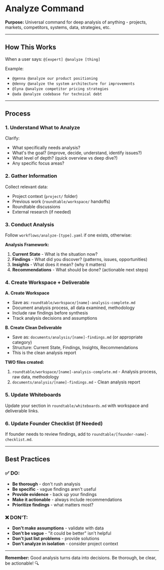 # Analyze Command

**Purpose:** Universal command for deep analysis of anything - projects, markets, competitors, systems, data, strategies, etc.

---

## How This Works

When a user says: `@[expert] @analyze [thing]`

Example:
- `@genna @analyze our product positioning`
- `@denny @analyze the system architecture for improvements`
- `@lyna @analyze competitor pricing strategies`
- `@ada @analyze codebase for technical debt`

---

## Process

### 1. Understand What to Analyze

Clarify:
- What specifically needs analysis?
- What's the goal? (improve, decide, understand, identify issues?)
- What level of depth? (quick overview vs deep dive?)
- Any specific focus areas?

### 2. Gather Information

Collect relevant data:
- Project context (`project/` folder)
- Previous work (`roundtable/workspace/` handoffs)
- Roundtable discussions
- External research (if needed)

### 3. Conduct Analysis

Follow `workflows/analyze-[type].yaml` if one exists, otherwise:

**Analysis Framework:**
1. **Current State** - What is the situation now?
2. **Findings** - What did you discover? (patterns, issues, opportunities)
3. **Insights** - What does it mean? (why it matters)
4. **Recommendations** - What should be done? (actionable next steps)

### 4. Create Workspace + Deliverable

**A. Create Workspace**
- Save as: `roundtable/workspace/[name]-analysis-complete.md`
- Document analysis process, all data examined, methodology
- Include raw findings before synthesis
- Track analysis decisions and assumptions

**B. Create Clean Deliverable**
- Save as: `documents/analysis/[name]-findings.md` (or appropriate category)
- Structure: Current State, Findings, Insights, Recommendations
- This is the clean analysis report

**TWO files created:**
1. `roundtable/workspace/[name]-analysis-complete.md` - Analysis process, raw data, methodology
2. `documents/analysis/[name]-findings.md` - Clean analysis report

### 5. Update Whiteboards

Update your section in `roundtable/whiteboards.md` with workspace and deliverable links.

### 6. Update Founder Checklist (If Needed)

If founder needs to review findings, add to `roundtable/[founder-name]-checklist.md`.

---

## Best Practices

### ✅ DO:
- **Be thorough** - don't rush analysis
- **Be specific** - vague findings aren't useful
- **Provide evidence** - back up your findings
- **Make it actionable** - always include recommendations
- **Prioritize findings** - what matters most?

### ❌ DON'T:
- **Don't make assumptions** - validate with data
- **Don't be vague** - "it could be better" isn't helpful
- **Don't just list problems** - provide solutions
- **Don't analyze in isolation** - consider project context

---

**Remember:** Good analysis turns data into decisions. Be thorough, be clear, be actionable! 🔍

